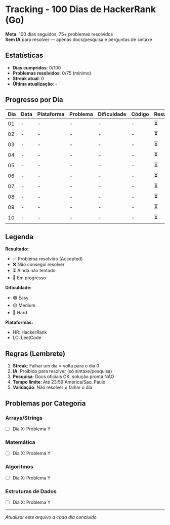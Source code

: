 # Tracking - 100 Dias de HackerRank (Go)

**Meta**: 100 dias seguidos, 75+ problemas resolvidos  
**Sem IA** para resolver — apenas docs/pesquisa e perguntas de sintaxe

## Estatísticas

- **Dias cumpridos**: 0/100
- **Problemas resolvidos**: 0/75 (mínimo)
- **Streak atual**: 0
- **Última atualização**: -

## Progresso por Dia

| Dia | Data | Plataforma | Problema | Dificuldade | Código | Resultado | Tempo | Notas |
|-----|------|------------|----------|-------------|--------|-----------|--------|-------|
| 01  | -    | -          | -        | -           | -      | ⏳         | -      | -     |
| 02  | -    | -          | -        | -           | -      | ⏳         | -      | -     |
| 03  | -    | -          | -        | -           | -      | ⏳         | -      | -     |
| 04  | -    | -          | -        | -           | -      | ⏳         | -      | -     |
| 05  | -    | -          | -        | -           | -      | ⏳         | -      | -     |
| 06  | -    | -          | -        | -           | -      | ⏳         | -      | -     |
| 07  | -    | -          | -        | -           | -      | ⏳         | -      | -     |
| 08  | -    | -          | -        | -           | -      | ⏳         | -      | -     |
| 09  | -    | -          | -        | -           | -      | ⏳         | -      | -     |
| 10  | -    | -          | -        | -           | -      | ⏳         | -      | -     |

<!-- Continue até o dia 100... -->

## Legenda

**Resultado:**
- ✅ Problema resolvido (Accepted)
- ❌ Não consegui resolver
- ⏳ Ainda não tentado
- 🔄 Em progresso

**Dificuldade:**
- 🟢 Easy
- 🟡 Medium  
- 🔴 Hard

**Plataformas:**
- HR: HackerRank
- LC: LeetCode

## Regras (Lembrete)

1. **Streak**: Falhar um dia = volta para o dia 0
2. **IA**: Proibido para resolver (só sintaxe/pesquisa)
3. **Pesquisa**: Docs oficiais OK, solução pronta NÃO
4. **Tempo limite**: Até 23:59 America/Sao_Paulo
5. **Validação**: Não resolver ≠ falhar o dia

## Problemas por Categoria

### Arrays/Strings
- [ ] Dia X: Problema Y

### Matemática
- [ ] Dia X: Problema Y

### Algoritmos
- [ ] Dia X: Problema Y

### Estruturas de Dados
- [ ] Dia X: Problema Y

---

*Atualizar este arquivo a cada dia concluído*
